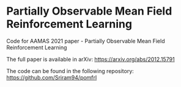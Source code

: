 # Partially Observable Mean Field Reinforcement Learning
Code for AAMAS 2021 paper - Partially Observable Mean Field Reinforcement Learning

The full paper is available in arXiv: https://arxiv.org/abs/2012.15791

The code can be found in the following repository: https://github.com/Sriram94/pomfrl
